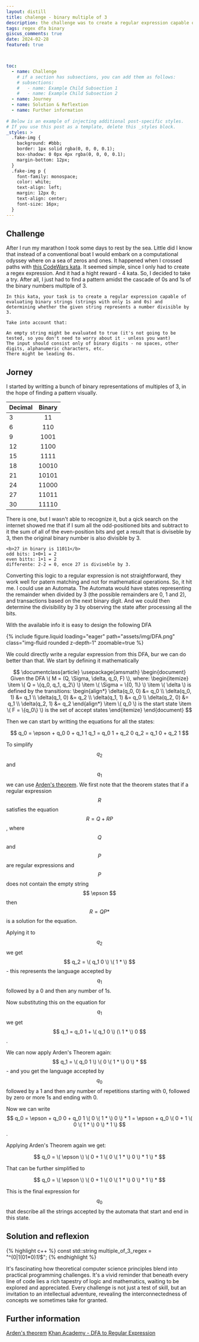 ```yaml
---
layout: distill
title: chalenge - binary multiple of 3
description: the challenge was to create a regular expression capable of recognizing multiples of 3. 
tags: regex dfa binary
giscus_comments: true
date: 2024-02-28
featured: true



toc:
  - name: Challenge
    # if a section has subsections, you can add them as follows:
    # subsections:
    #   - name: Example Child Subsection 1
    #   - name: Example Child Subsection 2
  - name: Journey
  - name: Solution & Reflextion
  - name: Further information
  
# Below is an example of injecting additional post-specific styles.
# If you use this post as a template, delete this _styles block.
_styles: >
  .fake-img {
    background: #bbb;
    border: 1px solid rgba(0, 0, 0, 0.1);
    box-shadow: 0 0px 4px rgba(0, 0, 0, 0.1);
    margin-bottom: 12px;
  }
  .fake-img p {
    font-family: monospace;
    color: white;
    text-align: left;
    margin: 12px 0;
    text-align: center;
    font-size: 16px;
  }
---
```


## Challenge

After I run my marathon I took some days to rest by the sea. Little did I know that instead of a conventional boat I would embark on a computational odyssey where on a sea of zeros and ones. It happened when I crossed paths with [this CodeWars kata](https://www.codewars.com/kata/54de279df565808f8b00126a). It seemed simple, since I only had to create a regex expression. And it had a hight reward - 4 kata. So, I decided to take a try. After all, I just had to find a pattern amidst the cascade of 0s and 1s of the binary numbers multiple of 3.

```
In this kata, your task is to create a regular expression capable of evaluating binary strings (strings with only 1s and 0s) and determining whether the given string represents a number divisible by 3.

Take into account that:

An empty string might be evaluated to true (it's not going to be tested, so you don't need to worry about it - unless you want)
The input should consist only of binary digits - no spaces, other digits, alphanumeric characters, etc.
There might be leading 0s.
```

## Jorney

I started by writting a bunch of binary representations of multiples of 3, in the hope of finding a pattern visually.

| Decimal       | Binary        |
| ------------- | :-----------: |
| 3             |   11          |
| 6             |   110         |
| 9             |   1001        |
| 12            |   1100        |
| 15            |   1111        |
| 18            |   10010       |
| 21            |   10101       |
| 24            |   11000       |
| 27            |   11011       |
| 30            |   11110       |

There is one, but I wasn't able to recognize it, but a qick search on the internet showed me that if I sum all the odd-positioned bits and subtract to it the sum of all of the even-position bits and get a result that is diviseble by 3, then the original binary number is also divisible by 3. 

```
<b>27 in binary is 11011</b>
odd bits: 1+0+1 = 2
even bitts: 1+1 = 2
differente: 2-2 = 0, ence 27 is diviseble by 3.
```

Converting this logic to a regular expression is not straightforward, they work well for patern matching and not for mathematical operations. So, it hit me. I could use an Automata.
The Automata would have states representing the remainder when divided by 3 (the possible remainders are 0, 1 and 2), and transactions based on the next binary digit. And we could then determine the divisibility by 3 by observing the state after processing all the bits.

With the available info it is easy to design the following DFA

<div class="col-sm mt-3 mt-md-0">
        {% include figure.liquid loading="eager" path="assets/img/DFA.png" class="img-fluid rounded z-depth-1" zoomable=true %}
</div>

We could directly write a regular expression from this DFA, bur we can do better than that. We start by defining it mathematically 

$$
\documentclass{article}
\usepackage{amsmath}
\begin{document}
Given the DFA \( M = (Q, \Sigma, \delta, q_0, F) \), where:
\begin{itemize}
  \item \( Q = \{q_0, q_1, q_2\} \)
  \item \( \Sigma = \{0, 1\} \)
  \item \( \delta \) is defined by the transitions:
  \begin{align*}
    \delta(q_0, 0) &= q_0 \\
    \delta(q_0, 1) &= q_1 \\
    \delta(q_1, 0) &= q_2 \\
    \delta(q_1, 1) &= q_0 \\
    \delta(q_2, 0) &= q_1 \\
    \delta(q_2, 1) &= q_2
  \end{align*}
  \item \( q_0 \) is the start state
  \item \( F = \{q_0\} \) is the set of accept states
\end{itemize}
\end{document}
$$

Then we can start by writting the equations for all the states:

$$
q_0 = \epson + q_0 0 + q_1 1
q_1 = q_0 1 + q_2 0
q_2 = q_1 0 + q_2 1
$$

To simplify $$ q_2 $$ and $$ q_1 $$ we can use [Arden's theorem](https://www.geeksforgeeks.org/ardens-theorem-in-theory-of-computation/). We first note that the theorem states that if a regular expression $$ R $$ satisfies the equation $$ R = Q + RP $$, where $$ Q $$ and $$ P $$ are regular expressions and $$ P $$ does not contain the empty string $$ \epson $$ then $$ R = QP* $$ is a solution for the equation.

Aplying it to $$ q_2 $$ we get $$ q_2 = \( q_1 0 \) \( 1 * \)  $$ - this represents the language accepted by $$ q_1 $$ followed by a 0 and then any number of 1s.

Now substituting this on the equation for $$ q_1 $$ we get $$ q_1 = q_0 1 + \( q_1 0 \) (\ 1 * \)  0 $$.

We can now apply Arden's Theorem again: $$ q_1 =  \( q_0 1 \) \( 0 \( 1 * \)  0 \) * $$ - and you get the language accepted by $$ q_0 $$ followed by a 1 and then any number of repetitions starting with 0, followed by zero or more 1s and ending with 0.

Now we can write $$ q_0 = \epson + q_0 0 + q_0 1 \( 0 \( 1 * \)  0 \) * 1 = \epson + q_0 \( 0 + 1 \( 0 \( 1 * \)  0 \) * 1 \) $$.

Applying Arden's Theorem again we get:

$$ q_0 = \( \epson \) \( 0 + 1 \( 0 \( 1 * \)  0 \) * 1 \) * $$ 

That can be further simplified to

$$ q_0 = \( \epson \) \( 0 + 1 \( 0 \( 1 * \)  0 \) * 1 \) * $$ 

This is the final expression for $$ q_0 $$ that describe all the strings accepted by the automata that start and end in this state. 


## Solution and reflexion

{% highlight c++ %}
const std::string multiple_of_3_regex = "^(0|1(01*0)*1)*$";
{% endhighlight %}

It's fascinating how theoretical computer science principles blend into practical programming challenges. It's a vivid reminder that beneath every line of code lies a rich tapestry of logic and mathematics, waiting to be explored and appreciated. Every challenge is not just a test of skill, but an invitation to an intellectual adventure, revealing the interconnectedness of concepts we sometimes take for granted.

## Further information

[Arden's theorem](https://www.geeksforgeeks.org/ardens-theorem-in-theory-of-computation/)
[Khan Academy - DFA to Regular Expression](https://www.youtube.com/watch?v=SmT1DXLl3f4)
